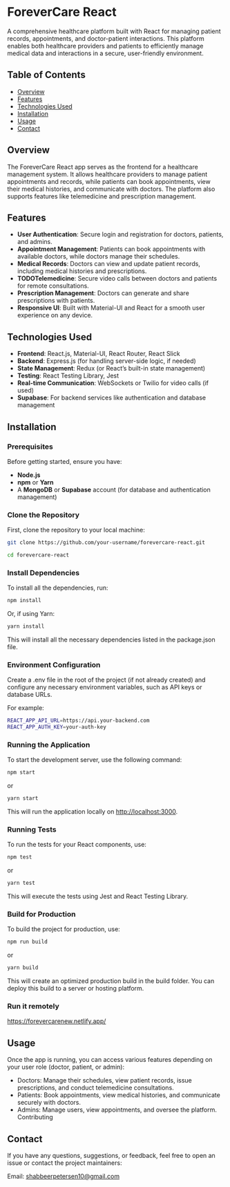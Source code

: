 # ForeverCare React

A comprehensive healthcare platform built with React for managing patient records, appointments, and doctor-patient interactions. This platform enables both healthcare providers and patients to efficiently manage medical data and interactions in a secure, user-friendly environment.

## Table of Contents

- [Overview](#overview)
- [Features](#features)
- [Technologies Used](#technologies-used)
- [Installation](#installation)
- [Usage](#usage)
- [Contact](#contact)

## Overview

The ForeverCare React app serves as the frontend for a healthcare management system. It allows healthcare providers to manage patient appointments and records, while patients can book appointments, view their medical histories, and communicate with doctors. The platform also supports features like telemedicine and prescription management.

## Features

- **User Authentication**: Secure login and registration for doctors, patients, and admins.
- **Appointment Management**: Patients can book appointments with available doctors, while doctors manage their schedules.
- **Medical Records**: Doctors can view and update patient records, including medical histories and prescriptions.
- **TODOTelemedicine**: Secure video calls between doctors and patients for remote consultations.
- **Prescription Management**: Doctors can generate and share prescriptions with patients.
- **Responsive UI**: Built with Material-UI and React for a smooth user experience on any device.

## Technologies Used

- **Frontend**: React.js, Material-UI, React Router, React Slick
- **Backend**: Express.js (for handling server-side logic, if needed)
- **State Management**: Redux (or React’s built-in state management)
- **Testing**: React Testing Library, Jest
- **Real-time Communication**: WebSockets or Twilio for video calls (if used)
- **Supabase**: For backend services like authentication and database management

## Installation

### Prerequisites

Before getting started, ensure you have:

- **Node.js**
- **npm** or **Yarn**
- A **MongoDB** or **Supabase** account (for database and authentication management)

### Clone the Repository

First, clone the repository to your local machine:

```bash
git clone https://github.com/your-username/forevercare-react.git

cd forevercare-react
```

### Install Dependencies

To install all the dependencies, run:

```bash
npm install
```

Or, if using Yarn:

```bash
yarn install
```

This will install all the necessary dependencies listed in the package.json file.

### Environment Configuration

Create a .env file in the root of the project (if not already created) and configure any necessary environment variables, such as API keys or database URLs.

For example:

```bash
REACT_APP_API_URL=https://api.your-backend.com
REACT_APP_AUTH_KEY=your-auth-key
```

### Running the Application

To start the development server, use the following command:

```bash
npm start
```

or

```bash
yarn start
```

This will run the application locally on <http://localhost:3000>.

### Running Tests

To run the tests for your React components, use:

```bash
npm test
```

or

```bash
yarn test
```

This will execute the tests using Jest and React Testing Library.

### Build for Production

To build the project for production, use:

```bash
npm run build
```

or

```bash
yarn build
```

This will create an optimized production build in the build folder. You can deploy this build to a server or hosting platform.

### Run it remotely

<https://forevercarenew.netlify.app/>

## Usage

Once the app is running, you can access various features depending on your user role (doctor, patient, or admin):

- Doctors: Manage their schedules, view patient records, issue prescriptions, and conduct telemedicine consultations.
- Patients: Book appointments, view medical histories, and communicate securely with doctors.
- Admins: Manage users, view appointments, and oversee the platform.
Contributing

## Contact

If you have any questions, suggestions, or feedback, feel free to open an issue or contact the project maintainers:

Email: <shabbeerpetersen10@gmail.com>
